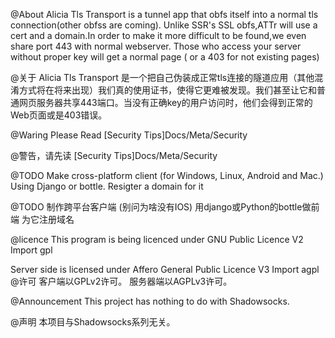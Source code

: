 @About
Alicia Tls Transport is a tunnel app that obfs itself into a normal tls connection(other obfss are coming).
Unlike SSR's SSL obfs,ATTr will use a cert and a domain.In order to make it more difficult to be found,we even share port 443 with normal webserver. Those who access your server without proper key will get a normal page ( or a 403 for not existing pages)

@关于
Alicia Tls Transport 是一个把自己伪装成正常tls连接的隧道应用（其他混淆方式将在将来出现）我们真的使用证书，使得它更难被发现。我们甚至让它和普通网页服务器共享443端口。当没有正确key的用户访问时，他们会得到正常的Web页面或是403错误。

@Waring
Please Read [Security Tips]Docs/Meta/Security

@警告，请先读 [Security Tips]Docs/Meta/Security

@TODO
Make cross-platform client (for Windows, Linux, Android and Mac.)
Using Django or bottle.
Resigter a domain for it

@TODO
制作跨平台客户端 (别问为啥没有IOS)
用django或Python的bottle做前端
为它注册域名

@licence
This program is being licenced under GNU Public Licence V2
Import gpl

Server side is licensed under Affero General Public Licence V3
Import agpl
@许可
客户端以GPLv2许可。
服务器端以AGPLv3许可。

@Announcement
This project has nothing to do with Shadowsocks.

@声明
本项目与Shadowsocks系列无关。
